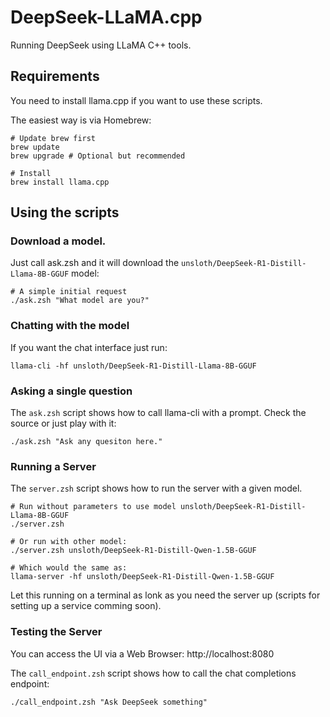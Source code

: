 # DeepSeek-LLaMA.cpp
Running DeepSeek using LLaMA C++ tools.

## Requirements

You need to install llama.cpp if you want to use these scripts.

The easiest way is via Homebrew:

```shell
# Update brew first
brew update
brew upgrade # Optional but recommended

# Install
brew install llama.cpp
```

## Using the scripts

### Download a model.

Just call ask.zsh and it will download the `unsloth/DeepSeek-R1-Distill-Llama-8B-GGUF` model:

```shell
# A simple initial request
./ask.zsh "What model are you?"
```

### Chatting with the model

If you want the chat interface just run:

```shell
llama-cli -hf unsloth/DeepSeek-R1-Distill-Llama-8B-GGUF
```

### Asking a single question

The `ask.zsh` script shows how to call llama-cli with a prompt. Check the source or just play with it:
```shell
./ask.zsh "Ask any quesiton here."
```

### Running a Server

The `server.zsh` script shows how to run the server with a given model.
```shell
# Run without parameters to use model unsloth/DeepSeek-R1-Distill-Llama-8B-GGUF
./server.zsh

# Or run with other model:
./server.zsh unsloth/DeepSeek-R1-Distill-Qwen-1.5B-GGUF

# Which would the same as:
llama-server -hf unsloth/DeepSeek-R1-Distill-Qwen-1.5B-GGUF
```
Let this running on a terminal as lonk as you need the server up (scripts for setting up a service comming soon).

### Testing the Server

You can access the UI via a Web Browser: http://localhost:8080

The `call_endpoint.zsh` script shows how to call the chat completions endpoint:
```shell
./call_endpoint.zsh "Ask DeepSeek something"
```
